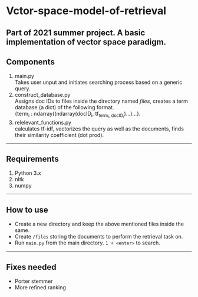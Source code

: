 # Vctor-space-model-of-retrieval
Part of 2021 summer project. A basic implementation of vector space paradigm.
---
## Components
1. main.py <br />
Takes user unput and initiates searching process based on a generic query.
2. construct_database.py <br />
Assigns doc IDs to files inside the directory named *files*, creates a term database (a dict) of the following format. <br/> 
{term<sub>i</sub> : ndarray((ndarray(docID<sub>i</sub></sub>, tf<sub>term<sub>i</sub>, docID<sub>i</sub></sub>)...)...}.
3. relelevant_functions.py <br />
calculates tf-idf, vectorizes the query as well as the documents, finds their similarity coefficient (dot prod).
---
## Requirements
1. Python 3.x
2. nltk
3. numpy
---
## How to use
* Create a new directory and keep the above mentioned files inside the same.
* Create ```/files``` storing the documents to perform the retrieval task on.
* Run ```main.py``` from the main directory. ```1 + <enter>``` to search.
---
## Fixes needed
* Porter stemmer
* More refined ranking
